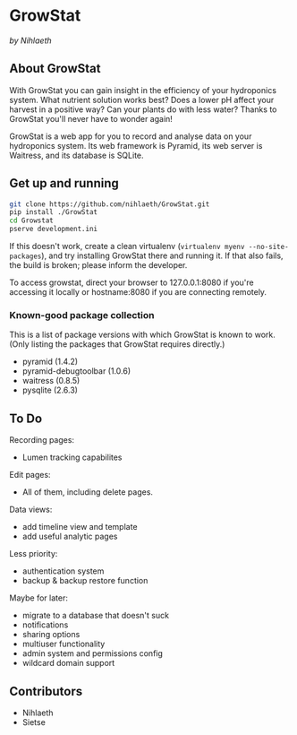 GrowStat
========

*by Nihlaeth*

About GrowStat
--------------

With GrowStat you can gain insight in the efficiency of your hydroponics
system. What nutrient solution works best? Does a lower pH affect your
harvest in a positive way? Can your plants do with less water? Thanks to
GrowStat you'll never have to wonder again!

GrowStat is a web app for you to record and analyse data on your
hydroponics system. Its web framework is Pyramid, its web server is
Waitress, and its database is SQLite.

Get up and running
------------------

```sh
git clone https://github.com/nihlaeth/GrowStat.git
pip install ./GrowStat
cd Growstat
pserve development.ini
```
If this doesn't work, create a clean virtualenv (`virtualenv myenv
--no-site-packages`), and try installing GrowStat there and running it.
If that also fails, the build is broken; please inform the developer.

To access growstat, direct your browser to 127.0.0.1:8080 if you're accessing it locally or hostname:8080 if you are connecting remotely.

### Known-good package collection

This is a list of package versions with which GrowStat is known to work.
(Only listing the packages that GrowStat requires directly.)

* pyramid               (1.4.2)
* pyramid-debugtoolbar  (1.0.6)
* waitress              (0.8.5)
* pysqlite              (2.6.3)

To Do
--------

Recording pages:
* Lumen tracking capabilites

Edit pages:
* All of them, including delete pages.

Data views:
* add timeline view and template
* add useful analytic pages

Less priority:
* authentication system
* backup & backup restore function

Maybe for later:
* migrate to a database that doesn't suck
* notifications
* sharing options
* multiuser functionality
* admin system and permissions config
* wildcard domain support

Contributors
------------

* Nihlaeth
* Sietse
